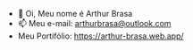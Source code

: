 - 👋 Oi, Meu nome é Arthur Brasa
- 📫 Meu e-mail: arthurbrasa@outlook.com
- Meu Portifólio: https://arthur-brasa.web.app/

<!---
ArthurBrasa/ArthurBrasa is a ✨ special ✨ repository because its `README.md` (this file) appears on your GitHub profile.
You can click the Preview link to take a look at your changes.
--->
